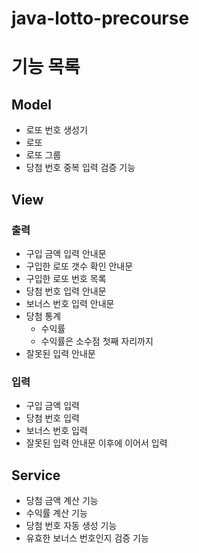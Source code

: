 # java-lotto-precourse
# 기능 목록
## Model
- 로또 번호 생성기
- 로또
- 로또 그룹
- 당첨 번호 중복 입력 검증 기능
## View
### 출력
- 구입 금액 입력 안내문
- 구입한 로또 갯수 확인 안내문
- 구입한 로또 번호 목록
- 당첨 번호 입력 안내문
- 보너스 번호 입력 안내문
- 당첨 통계
  - 수익률
  - 수익률은 소수점 첫째 자리까지
- 잘못된 입력 안내문
### 입력
- 구입 금액 입력
- 당첨 번호 입력
- 보너스 번호 입력
- 잘못된 입력 안내문 이후에 이어서 입력
## Service
- 당첨 금액 계산 기능
- 수익률 계산 기능
- 당첨 번호 자동 생성 기능
- 유효한 보너스 번호인지 검증 기능